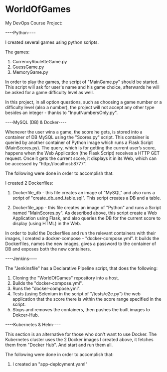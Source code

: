# WorldOfGames
My DevOps Course Project:

----Python----

I created several games using python scripts.

The games:
1. CurrencyRouletteGame.py
2. GuessGame.py
3. MemoryGame.py

In order to play the games, the script of "MainGame.py" should be started.
This script will ask for user's name and his game choice, afterwards he will be asked for a game difficulty level as well.

In this project, in all option questions, such as choosing a game number or a difficulty level (also a number), the project will not accept any other type besides an integer - thanks to "InputNumbersOnly.py".




----MySQL (DB) & Docker----

Whenever the user wins a game, the score he gets, is stored into a container of DB MySQL using the "Scores.py" script.
This container is queried by another container of Python image which runs a Flask Script (MainScores.py). The query, which is for getting the current user’s score, happens when the Web Application (the Flask Script) receives a HTTP GET request. Once it gets the current score, it displays it in its Web, which can be accessed by "http://localhost:8777".


The following were done in order to accomplish that:

I created 2 Dockerfiles:

1. Dockerfile_db - this file creates an image of "MySQL" and also runs a script of "create_db_and_table.sql".
This script creates a DB and a table.

2. Dockerfile_app - this file creates an image of "Python" and runs a Script named "MainScores.py".
As described above, this script create a Web Application using Flask, and also queries the DB for the current score to display (using HTML) in the Web.


In order to build the Dockerfiles and run the relevant containers with their images, I created a docker-compose - "docker-compose.yml".
It builds the Dockerfiles, names the new images, gives a password to the container of DB and exposes both the new containers.




----Jenkins----

The "Jenkinsfile" has a Declarative Pipeline script, that does the following:

1. Cloning the "WorldOfGames" repository into a host.
2. Builds the "docker-compose.yml".
3. Runs the "docker-compose.yml".
4. Tests (using Selenium in the script of "/tests/e2e.py") the web application that the score there is within the score range specified in the script.
5. Stops and removes the containers, then pushes the built images to Dokcer-Hub.




----Kubernetes & Helm----

 This section is an alternative for those who don't want to use Docker.
 The Kubernetes cluster uses the 2 Docker images I created above, it fetches them from "Docker Hub".
 And start and run them all. 
 
The following were done in order to accomplish that:

1. I created an "app-deployment.yaml"
